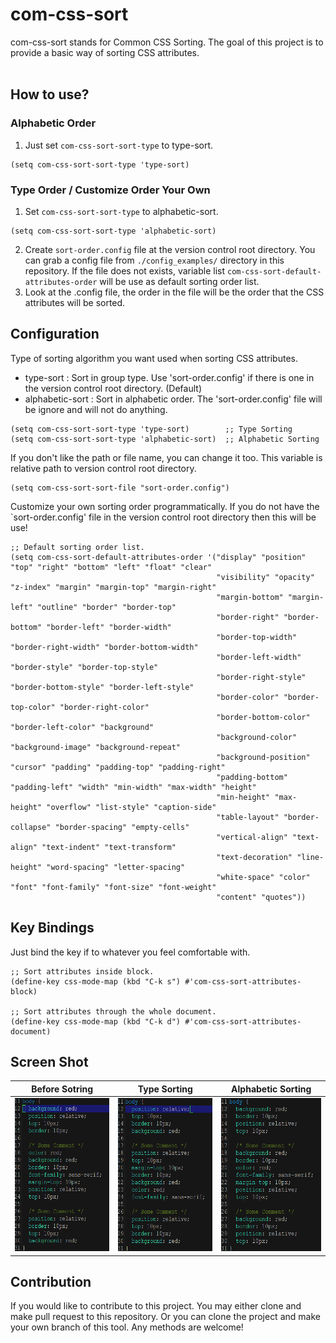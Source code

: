 # com-css-sort #

com-css-sort stands for Common CSS Sorting. The goal of this project
is to provide a basic way of sorting CSS attributes.<br/><br/>


## How to use? ##

### Alphabetic Order ###
1. Just set `com-css-sort-sort-type` to type-sort.
```
(setq com-css-sort-sort-type 'type-sort)
```

### Type Order / Customize Order Your Own ###
1. Set `com-css-sort-sort-type` to alphabetic-sort.
```
(setq com-css-sort-sort-type 'alphabetic-sort)
```
2. Create `sort-order.config` file at the version control root directory.
You can grab a config file from `./config_examples/` directory in this 
repository. If the file does not exists, variable list 
`com-css-sort-default-attributes-order`  will be use as default sorting
order list.
3. Look at the .config file, the order in the file will be the order that
the CSS attributes will be sorted.


## Configuration ##
Type of sorting algorithm you want used when sorting CSS attributes.<br/>
* type-sort : Sort in group type. Use 'sort-order.config' if
there is one in the version control root directory. (Default)<br/>
* alphabetic-sort : Sort in alphabetic order. The 'sort-order.config'
file will be ignore and will not do anything.<br/>
```
(setq com-css-sort-sort-type 'type-sort)        ;; Type Sorting
(setq com-css-sort-sort-type 'alphabetic-sort)  ;; Alphabetic Sorting
```

If you don't like the path or file name, you can change it too. This variable is
relative path to version control root directory.
```
(setq com-css-sort-sort-file "sort-order.config")
```

Customize your own sorting order programmatically. If you do not have the
`sort-order.config' file in the version control root directory then this will be use!
```
;; Default sorting order list.
(setq com-css-sort-default-attributes-order '("display" "position" "top" "right" "bottom" "left" "float" "clear"
                                              "visibility" "opacity" "z-index" "margin" "margin-top" "margin-right" 
                                              "margin-bottom" "margin-left" "outline" "border" "border-top" 
                                              "border-right" "border-bottom" "border-left" "border-width" 
                                              "border-top-width" "border-right-width" "border-bottom-width" 
                                              "border-left-width" "border-style" "border-top-style" 
                                              "border-right-style" "border-bottom-style" "border-left-style" 
                                              "border-color" "border-top-color" "border-right-color" 
                                              "border-bottom-color" "border-left-color" "background" 
                                              "background-color" "background-image" "background-repeat" 
                                              "background-position" "cursor" "padding" "padding-top" "padding-right" 
                                              "padding-bottom" "padding-left" "width" "min-width" "max-width" "height" 
                                              "min-height" "max-height" "overflow" "list-style" "caption-side" 
                                              "table-layout" "border-collapse" "border-spacing" "empty-cells" 
                                              "vertical-align" "text-align" "text-indent" "text-transform" 
                                              "text-decoration" "line-height" "word-spacing" "letter-spacing" 
                                              "white-space" "color" "font" "font-family" "font-size" "font-weight" 
                                              "content" "quotes"))
```


## Key Bindings ##
Just bind the key if to whatever you feel comfortable with.
```
;; Sort attributes inside block.
(define-key css-mode-map (kbd "C-k s") #'com-css-sort-attributes-block)

;; Sort attributes through the whole document.
(define-key css-mode-map (kbd "C-k d") #'com-css-sort-attributes-document)
```

## Screen Shot ##
Before Sotring                                                            |  Type Sorting                                                                |  Alphabetic Sorting  |
:------------------------------------------------------------------------:|:----------------------------------------------------------------------------:|:--------------------:|
<img src="./screenshot/com-css-sort-before.png" with="200" height="245"/> | <img src="./screenshot/com-css-sort-type-sort.png" with="200" height="245"/> | <img src="./screenshot/com-css-sort-alphabetic-sort.png" with="200" height="245"/>


## Contribution ##
If you would like to contribute to this project. You may either
clone and make pull request to this repository. Or you can
clone the project and make your own branch of this tool. Any
methods are welcome!

